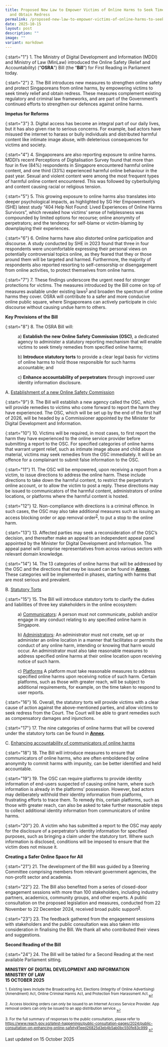 ```yaml
---
title: Proposed New Law to Empower Victims of Online Harms to Seek Timely Relief
  and Obtain Redress
permalink: /proposed-new-law-to-empower-victims-of-online-harms-to-seek-timely-relief-and-obtain-redress/
date: 2025-10-15
layout: post
description: ""
image: ""
variant: markdown
---
```

{:start="1"}
1.&nbsp;The Ministry of Digital Development and Information (MDDI) and Ministry of Law (MinLaw) introduced the Online Safety (Relief and Accountability) (“<b>OSRA</b>”) Bill (the “<b>Bill</b>”) for First Reading in Parliament today.

{:start="2"}
2.&nbsp;The Bill introduces new measures to strengthen online safety and protect Singaporeans from online harms, by empowering victims to seek timely relief and obtain redress. These measures complement existing regulatory and criminal law frameworks, and are part of the Government’s continued efforts to strengthen our defences against online harms.

<b>Impetus for Reforms</b>

{:start="3"}
3.&nbsp;Digital access has become an integral part of our daily lives, but it has also given rise to serious concerns. For example, bad actors have misused the internet to harass or bully individuals and distributed harmful content like intimate image abuse, with deleterious consequences for victims and society.

{:start="4"}
4.&nbsp;Singaporeans are also reporting exposure to online harms. MDDI’s recent Perceptions of Digitalisation Survey found that more than four in five (84%) respondents in Singapore encountered harmful online content, and one third (33%) experienced harmful online behaviour in the past year. Sexual and violent content were among the most frequent types of harmful online content encountered. This was followed by cyberbullying and content causing racial or religious tension.

{:start="5"}
5.&nbsp;This growing exposure to online harms also translates into deeper psychological impacts, as highlighted by SG Her Empowerment’s (SHE) latest study “404 Help Not Found: Lived Experiences of Online Harms Survivors”, which revealed how victims’ sense of helplessness was compounded by limited options for recourse; online anonymity of perpetrators; and the tendency for self-blame or victim-blaming by downplaying their experiences.

{:start="6"}
6.&nbsp;Online harms have also distorted online participation and discourse. A study conducted by SHE in 2023 found that three in four respondents were uncomfortable expressing their personal views on potentially controversial topics online, as they feared that they or those around them will be targeted and harmed. Furthermore, the majority of respondents also reported resorting to self-censorship or disengagement from online activities, to protect themselves from online harms.

{:start="7"}
7.&nbsp;These findings underscore the urgent need for stronger protections for victims. The measures introduced by the Bill come on top of measures available under existing laws<sup><a href="#fn1" id="ref1">1</a></sup> and broaden the spectrum of online harms they cover. OSRA will contribute to a safer and more conducive online public square, where Singaporeans can actively participate in civic discourse without causing undue harm to others.

<b>Key Provisions of the Bill</b>

{:start="8"}
8.&nbsp;The OSRA Bill will:

<p style="margin-left: 40px">a) <b>Establish the new Online Safety Commission (OSC)</b>, a dedicated agency to administer a statutory reporting mechanism that will enable victims to seek timely remedies from specified online harms;</p>

<p style="margin-left: 40px">b) <b>Introduce statutory torts</b> to provide a clear legal basis for victims of online harms to hold those responsible for such harms accountable; and</p>

<p style="margin-left: 40px">c) <b>Enhance accountability of perpetrators</b> through improved user identity information disclosure.</p>

A. <u>Establishment of a new Online Safety Commission</u>

{:start="9"}
9.&nbsp;The Bill will establish a new agency called the OSC, which will provide remedies to victims who come forward to report the harm they have experienced. The OSC, which will be set up by the end of the first half of 2026, will be headed by a Commissioner appointed by the Minister for Digital Development and Information.

{:start="10"}
10.&nbsp;Victims will be required, in most cases, to first report the harm they have experienced to the online service provider before submitting a report to the OSC. For specified categories of online harms that warrant urgent relief, such as intimate image abuse and child abuse material, victims may seek remedies from the OSC immediately. It will be an offence for a complainant to submit false information to the OSC.

{:start="11"}
11.&nbsp;The OSC will be empowered, upon receiving a report from a victim, to issue directions to address the online harm. These include directions to take down the harmful content, to restrict the perpetrator’s online account, or to allow the victim to post a reply. These directions may be issued to communicators of the harmful content, administrators of online locations, or platforms where the harmful content is hosted.

{:start="12"}
12.&nbsp;Non-compliance with directions is a criminal offence. In such cases, the OSC may also take additional measures such as issuing an access blocking order or app removal order<sup><a href="#fn2" id="ref2">2</a></sup>, to put a stop to the online harm.&nbsp;

{:start="13"}
13.&nbsp;Affected parties may seek a reconsideration of the OSC’s decision, and thereafter make an appeal to an independent appeal panel appointed by the Minister for Digital Development and Information. The appeal panel will comprise representatives from across various sectors with relevant domain knowledge.

{:start="14"}
14.&nbsp;The 13 categories of online harms that will be addressed by the OSC and the directions that may be issued can be found in <b><u>[Annex](/files/Annex___Proposed_New_Law_to_Empower_Victims_of_Online_Harms_to_Seek_Timely_Relief_and_Obtain_Redress.pdf)</u></b>. These categories will be implemented in phases, starting with harms that are most serious and prevalent.&nbsp;&nbsp;

B. <u>Statutory Torts</u>

{:start="15"}
15.&nbsp;The Bill will introduce statutory torts to clarify the duties and liabilities of three key stakeholders in the online ecosystem:

<p style="margin-left: 40px">a) <u>Communicators</u>: A person must not communicate, publish and/or engage in any conduct relating to any specified online harm in Singapore. </p>

<p style="margin-left: 40px">b) <u>Administrators</u>: An administrator must not create, set up or administer an online location in a manner that facilitates or permits the conduct of any online harm, intending or knowing that harm would occur. An administrator must also take reasonable measures to address specified online harms at their online location upon receiving notice of such harm.</p>

<p style="margin-left: 40px">c) <u>Platforms</u> A platform must take reasonable measures to address specified online harms upon receiving notice of such harm. Certain platforms, such as those with greater reach, will be subject to additional requirements, for example, on the time taken to respond to user reports.</p>

{:start="16"}
16.&nbsp;Overall, the statutory torts will provide victims with a clear cause of action against the above-mentioned parties, and allow victims to seek redress from the Court. The Court will be able to grant remedies such as compensatory damages and injunctions.&nbsp;

{:start="17"}
17.&nbsp;The nine categories of online harms that will be covered under the statutory torts can be found in <b><u>[Annex](/files/Annex___Proposed_New_Law_to_Empower_Victims_of_Online_Harms_to_Seek_Timely_Relief_and_Obtain_Redress.pdf)</u></b>.

C. <u>Enhancing accountability of communicators of online harms</u>

{:start="18"}
18.&nbsp;The Bill will introduce measures to ensure that communicators of online harms, who are often emboldened by online anonymity to commit harms with impunity, can be better identified and held accountable.

{:start="19"}
19.&nbsp;The OSC can require platforms to provide identity information of end-users suspected of causing online harm, where such information is already in the platforms’ possession. However, bad actors may deliberately withhold their identity information from platforms, frustrating efforts to trace them. To remedy this, certain platforms, such as those with greater reach, can also be asked to take further reasonable steps to collect additional identity information from communicators of online harms.

{:start="20"}
20.&nbsp;A victim who has submitted a report to the OSC may apply for the disclosure of a perpetrator’s identity information for specified purposes, such as bringing a claim under the statutory tort. Where such information is disclosed, conditions will be imposed to ensure that the victim does not misuse it.
 
<b>Creating a Safer Online Space for All</b>

{:start="21"}
21.&nbsp;The development of the Bill was guided by a Steering Committee comprising members from relevant government agencies, the non-profit sector and academia.

{:start="22"}
22.&nbsp;The Bill also benefited from a series of closed-door engagement sessions with more than 100 stakeholders, including industry partners, academics, community groups, and other experts. A public consultation on the proposed legislation and measures, conducted from 22 November to 22 December 2024, received broad public support<sup><a href="#fn3" id="ref3">3</a></sup>.

{:start="23"}
23.&nbsp;The feedback gathered from the engagement sessions with stakeholders and the public consultation was also taken into consideration in finalising the Bill. We thank all who contributed their views and suggestions.

<b>Second Reading of the Bill</b>

{:start="24"}
24.&nbsp;The Bill will be tabled for a Second Reading at the next available Parliament sitting.

<b>MINISTRY OF DIGITAL DEVELOPMENT AND INFORMATION</b><br>
<b>MINISTRY OF LAW</b><br>
<b>15 OCTOBER 2025</b>

<p></p><p><sup id="fn1">1.&nbsp;Existing laws include the Broadcasting Act, Elections (Integrity of Online Advertising) (Amendment) Act, Online Criminal Harms Act, and Protection from Harassment Act.</sup><a href="#ref1" title="Jump back to footnote 1 in the text." style="font-size: 12px">↩</a></p>

<p></p><p><sup id="fn2">2.&nbsp;Access blocking orders can only be issued to an Internet Access Service Provider. App removal orders can only be issued to an app distribution service.</sup><a href="#ref2" title="Jump back to footnote 2 in the text." style="font-size: 12px">↩</a></p>

<p></p><p><sup id="fn3">3.&nbsp;For the full summary of responses to the public consultation, please refer to <a href="https://www.reach.gov.sg/latest-happenings/public-consultation-pages/2024/public-consultation-on-enhancing-online-safety#1eed26825d3eb4b5ab0bc550fe83c999">https://www.reach.gov.sg/latest-happenings/public-consultation-pages/2024/public-consultation-on-enhancing-online-safety#1eed26825d3eb4b5ab0bc550fe83c999</a>.</sup><a href="#ref3" title="Jump back to footnote 3 in the text." style="font-size: 12px">↩</a></p>

<p class="right-side-updated">Last updated on 15 October 2025</p>

